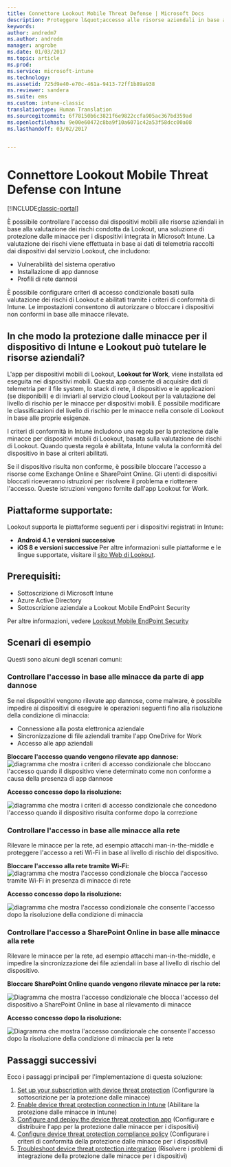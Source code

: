 ```yaml
---
title: Connettore Lookout Mobile Threat Defense | Microsoft Docs
description: Proteggere l&quot;accesso alle risorse aziendali in base al rischio di dispositivi, reti e applicazioni con il connettore Lookout Mobile Threat Defense e Intune.
keywords: 
author: andredm7
ms.author: andredm
manager: angrobe
ms.date: 01/03/2017
ms.topic: article
ms.prod: 
ms.service: microsoft-intune
ms.technology: 
ms.assetid: 725d9e40-e70c-461a-9413-72ff1b89a938
ms.reviewer: sandera
ms.suite: ems
ms.custom: intune-classic
translationtype: Human Translation
ms.sourcegitcommit: 6f78150b6c3821f6e9822ccfa905ac367bd359ad
ms.openlocfilehash: 9e00e60472c8ba9f10a6071c42a53f58dcc00a08
ms.lasthandoff: 03/02/2017


---
```


# <a name="lookout-mobile-threat-defense-connector-with-intune"></a>Connettore Lookout Mobile Threat Defense con Intune

[!INCLUDE[classic-portal](../includes/classic-portal.md)]

È possibile controllare l'accesso dai dispositivi mobili alle risorse aziendali in base alla valutazione dei rischi condotta da Lookout, una soluzione di protezione dalle minacce per i dispositivi integrata in Microsoft Intune. La valutazione dei rischi viene effettuata in base ai dati di telemetria raccolti dai dispositivi dal servizio Lookout, che includono:
- Vulnerabilità del sistema operativo
- Installazione di app dannose
- Profili di rete dannosi

È possibile configurare criteri di accesso condizionale basati sulla valutazione dei rischi di Lookout e abilitati tramite i criteri di conformità di Intune. Le impostazioni consentono di autorizzare o bloccare i dispositivi non conformi in base alle minacce rilevate.

## <a name="how-do-intune-and-lookout-device-threat-protection-help-protect-company-resources"></a>In che modo la protezione dalle minacce per il dispositivo di Intune e Lookout può tutelare le risorse aziendali?
L'app per dispositivi mobili di Lookout, **Lookout for Work**, viene installata ed eseguita nei dispositivi mobili. Questa app consente di acquisire dati di telemetria per il file system, lo stack di rete, il dispositivo e le applicazioni (se disponibili) e di inviarli al servizio cloud Lookout per la valutazione del livello di rischio per le minacce per dispositivi mobili. È possibile modificare le classificazioni del livello di rischio per le minacce nella console di Lookout in base alle proprie esigenze.  

I criteri di conformità in Intune includono una regola per la protezione dalle minacce per dispositivi mobili di Lookout, basata sulla valutazione dei rischi di Lookout. Quando questa regola è abilitata, Intune valuta la conformità del dispositivo in base ai criteri abilitati.

Se il dispositivo risulta non conforme, è possibile bloccare l'accesso a risorse come Exchange Online e SharePoint Online. Gli utenti di dispositivi bloccati riceveranno istruzioni per risolvere il problema e riottenere l'accesso. Queste istruzioni vengono fornite dall'app Lookout for Work.

## <a name="supported-platforms"></a>Piattaforme supportate:
Lookout supporta le piattaforme seguenti per i dispositivi registrati in Intune:
* **Android 4.1 e versioni successive**
* **iOS 8 e versioni successive** Per altre informazioni sulle piattaforme e le lingue supportate, visitare il [sito Web di Lookout](https://personal.support.lookout.com/hc/en-us/articles/114094140253).

## <a name="prerequisites"></a>Prerequisiti:
* Sottoscrizione di Microsoft Intune
* Azure Active Directory
* Sottoscrizione aziendale a Lookout Mobile EndPoint Security  

Per altre informazioni, vedere [Lookout Mobile EndPoint Security](https://www.lookout.com/products/mobile-endpoint-security)

## <a name="sample-scenarios"></a>Scenari di esempio
Questi sono alcuni degli scenari comuni:

### <a name="control-access-based-on-threats-from-malicious-apps"></a>Controllare l'accesso in base alle minacce da parte di app dannose
Se nei dispositivi vengono rilevate app dannose, come malware, è possibile impedire ai dispositivi di eseguire le operazioni seguenti fino alla risoluzione della condizione di minaccia:
* Connessione alla posta elettronica aziendale
* Sincronizzazione di file aziendali tramite l'app OneDrive for Work
* Accesso alle app aziendali

**Bloccare l'accesso quando vengono rilevate app dannose:**
![diagramma che mostra i criteri di accesso condizionale che bloccano l'accesso quando il dispositivo viene determinato come non conforme a causa della presenza di app dannose](../media/mtp/malicious-apps-blocked.png)

**Accesso concesso dopo la risoluzione:**

![diagramma che mostra i criteri di accesso condizionale che concedono l'accesso quando il dispositivo risulta conforme dopo la correzione](../media/mtp/malicious-apps-unblocked.png)

### <a name="control-access-based-on-threat-to-network"></a>Controllare l'accesso in base alle minacce alla rete
Rilevare le minacce per la rete, ad esempio attacchi man-in-the-middle e proteggere l'accesso a reti Wi-Fi in base al livello di rischio del dispositivo.

**Bloccare l'accesso alla rete tramite Wi-Fi:**
![diagramma che mostra l'accesso condizionale che blocca l'accesso tramite Wi-Fi in presenza di minacce di rete](../media/mtp/network-wifi-blocked.png)

**Accesso concesso dopo la risoluzione:**

![diagramma che mostra l'accesso condizionale che consente l'accesso dopo la risoluzione della condizione di minaccia](../media/mtp/network-wifi-unblocked.png)
### <a name="control-access-to-sharepoint-online-based-on-threat-to-network"></a>Controllare l'accesso a SharePoint Online in base alle minacce alla rete

Rilevare le minacce per la rete, ad esempio attacchi man-in-the-middle, e impedire la sincronizzazione dei file aziendali in base al livello di rischio del dispositivo.

**Bloccare SharePoint Online quando vengono rilevate minacce per la rete:**

![Diagramma che mostra l'accesso condizionale che blocca l'accesso del dispositivo a SharePoint Online in base al rilevamento di minacce](../media/mtp/network-spo-blocked.png)


**Accesso concesso dopo la risoluzione:**

![Diagramma che mostra l'accesso condizionale che consente l'accesso dopo la risoluzione della condizione di minaccia per la rete](../media/mtp/network-spo-unblocked.png)

## <a name="next-steps"></a>Passaggi successivi
Ecco i passaggi principali per l'implementazione di questa soluzione:
1.    [Set up your subscription with device threat protection](device-threat-protection-subscription-setup.md) (Configurare la sottoscrizione per la protezione dalle minacce)
2.    [Enable device threat protection connection in Intune](device-threat-protection-enable.md) (Abilitare la protezione dalle minacce in Intune)
3.  [Configure and deploy the device threat protection app](device-threat-protection-apps.md) (Configurare e distribuire l'app per la protezione dalle minacce per i dispositivi)
4.    [Configure device threat protection compliance policy](device-threat-protection-policy.md) (Configurare i criteri di conformità della protezione dalle minacce per i dispositivi)
5.    [Troubleshoot device threat protection integration](http://docs.microsoft.com/intune/troubleshoot/device-threat-protection-troubleshooting) (Risolvere i problemi di integrazione della protezione dalle minacce per i dispositivi)

